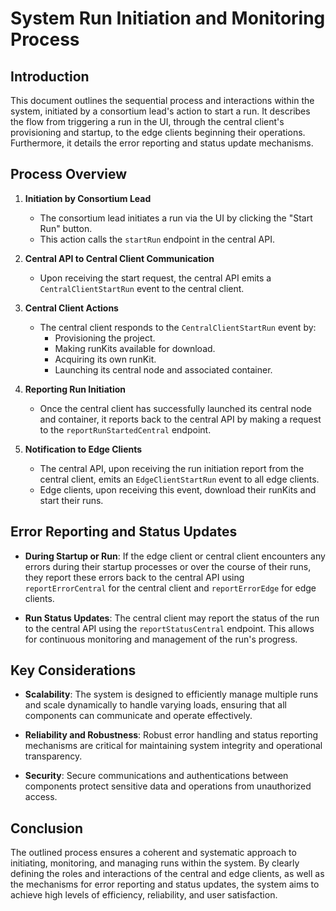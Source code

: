 
# System Run Initiation and Monitoring Process

## Introduction

This document outlines the sequential process and interactions within the system, initiated by a consortium lead's action to start a run. It describes the flow from triggering a run in the UI, through the central client's provisioning and startup, to the edge clients beginning their operations. Furthermore, it details the error reporting and status update mechanisms.

## Process Overview

1. **Initiation by Consortium Lead**
   - The consortium lead initiates a run via the UI by clicking the "Start Run" button.
   - This action calls the `startRun` endpoint in the central API.

2. **Central API to Central Client Communication**
   - Upon receiving the start request, the central API emits a `CentralClientStartRun` event to the central client.

3. **Central Client Actions**
   - The central client responds to the `CentralClientStartRun` event by:
     - Provisioning the project.
     - Making runKits available for download.
     - Acquiring its own runKit.
     - Launching its central node and associated container.

4. **Reporting Run Initiation**
   - Once the central client has successfully launched its central node and container, it reports back to the central API by making a request to the `reportRunStartedCentral` endpoint.

5. **Notification to Edge Clients**
   - The central API, upon receiving the run initiation report from the central client, emits an `EdgeClientStartRun` event to all edge clients.
   - Edge clients, upon receiving this event, download their runKits and start their runs.

## Error Reporting and Status Updates

- **During Startup or Run**: If the edge client or central client encounters any errors during their startup processes or over the course of their runs, they report these errors back to the central API using `reportErrorCentral` for the central client and `reportErrorEdge` for edge clients.

- **Run Status Updates**: The central client may report the status of the run to the central API using the `reportStatusCentral` endpoint. This allows for continuous monitoring and management of the run's progress.

## Key Considerations

- **Scalability**: The system is designed to efficiently manage multiple runs and scale dynamically to handle varying loads, ensuring that all components can communicate and operate effectively.

- **Reliability and Robustness**: Robust error handling and status reporting mechanisms are critical for maintaining system integrity and operational transparency.

- **Security**: Secure communications and authentications between components protect sensitive data and operations from unauthorized access.

## Conclusion

The outlined process ensures a coherent and systematic approach to initiating, monitoring, and managing runs within the system. By clearly defining the roles and interactions of the central and edge clients, as well as the mechanisms for error reporting and status updates, the system aims to achieve high levels of efficiency, reliability, and user satisfaction.